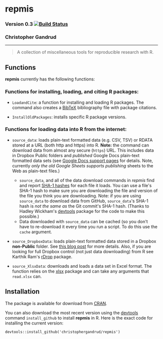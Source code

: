 repmis
===

### Version 0.3 [![Build Status](https://travis-ci.org/christophergandrud/repmis.png)](https://travis-ci.org/christophergandrud/repmis)

### Christopher Gandrud

---

> A collection of miscellaneous tools for reproducible research with R.

## Functions

**repmis** currently has the following functions:

### Functions for installing, loading, and citing R packages:

- `LoadandCite`: a function for installing and loading R packages. The command
also creates a [BibTeX](http://en.wikipedia.org/wiki/BibTeX) bibliography file
with package citations.

- `InstallOldPackages`: installs specific R package versions.

### Functions for loading data into R from the internet:

- `source_data`: loads plain-text formatted data (e.g. CSV, TSV) or RDATA stored
at a URL (both http and https) into R. **Note:** the command can download data
from almost any secure (`https`) URL. This includes data in Dropbox Public
folders and *published* Google Docs plain-text formatted data sets (see
[Google Docs support pages](http://support.google.com/drive/bin/answer.py?hl=en&answer=37579)
for details. Note, currently *only the old Google Sheets supports publishing*
sheets to the Web as plain-text files.)
  - `source_data`, and all of the data download commands in *repmis* find and
report [SHA-1 hashes](http://en.wikipedia.org/wiki/SHA-1) for each file it loads.
You can use a file's SHA-1 hash to make sure you are downloading the file and
version of the file you think you are downloading. Note: if you are using
`source_data` to download data from GitHub, `source_data`'s SHA-1 hash is *not
the same as* the Git commit's SHA-1 hash. (Thanks to Hadley Wickham's
[devtools](https://github.com/hadley/devtools) package for the code to make this
possible.)
  - Data downloaded with  `source_data` can be cached (so you don't have to
re-download it every time you run a script. To do this use the `cache` argument.

- `source_DropboxData`: loads plain-text formatted data stored in a Dropbox
**non-Public** folder. See
[this blog post](http://christophergandrud.blogspot.com/2013/04/dropbox-r-data.html)
for more details. Also, if you are looking for full Dropbox control (not just
data downloading) from R see Karthik Ram's
[rDrop](https://github.com/karthikram/rDrop) package.

- `source_XlsxData`: downloads and loads a data set in Excel format. The
function relies on the
[xlsx](http://cran.r-project.org/web/packages/xlsx/index.html) package and can
take any arguments that `read.xlsx` can.

## Installation

The package is available for download from
[CRAN](http://cran.r-project.org/web/packages/repmis/).

You can also download the most recent version using the
[devtools](https://github.com/hadley/devtools) command `install_github` to
install **repmis** in R. Here is the exact code for installing the current
version:

```{S}
devtools::install_github('christophergandrud/repmis')
```
